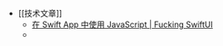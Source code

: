 - [[技术文章]]
	- [在 Swift App 中使用 JavaScript | Fucking SwiftUI](https://goswiftui.com/blog/2023/02/10/javascript-in-swift/#%E6%95%B4%E5%90%88%E4%BE%9D%E8%B5%96)
	-